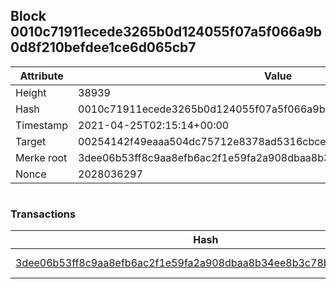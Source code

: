 ## Block 0010c71911ecede3265b0d124055f07a5f066a9b0d8f210befdee1ce6d065cb7

Attribute | Value
--- | ---
Height | 38939
Hash | 0010c71911ecede3265b0d124055f07a5f066a9b0d8f210befdee1ce6d065cb7
Timestamp | 2021-04-25T02:15:14+00:00
Target | 00254142f49eaaa504dc75712e8378ad5316cbcead634704b3734b6271167cc4
Merke root | 3dee06b53ff8c9aa8efb6ac2f1e59fa2a908dbaa8b34ee8b3c78b9788fe86ab9
Nonce | 2028036297

```

```

### Transactions

Hash | Amount
--- | ---
[3dee06b53ff8c9aa8efb6ac2f1e59fa2a908dbaa8b34ee8b3c78b9788fe86ab9](3dee06b53ff8c9aa8efb6ac2f1e59fa2a908dbaa8b34ee8b3c78b9788fe86ab9.md) | 10.00000000 SKEPTI 
